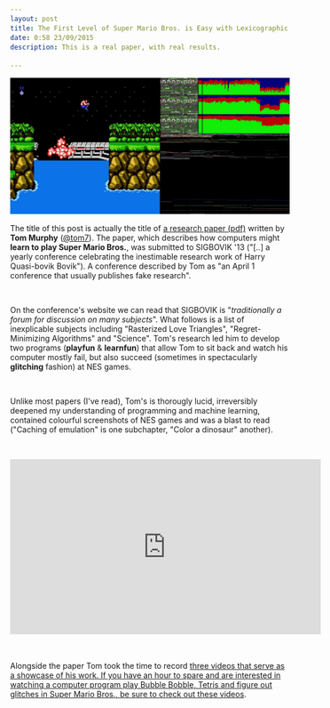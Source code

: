 ```yaml
---
layout: post
title: The First Level of Super Mario Bros. is Easy with Lexicographic Orderings and Time Travel... after that it gets a little tricky
date: 0:58 23/09/2015
description: This is a real paper, with real results.

---
```

<a href="https://youtu.be/YGJHR9Ovszs?t=740"><img src="/assets/images/contra-1.png" class="post" alt="Contra (NES) being played by AI."></a>

The title of this post is actually the title of [a research paper (pdf)](http://www.cs.cmu.edu/~tom7/mario/mario.pdf) written by <b>Tom Murphy</b> ([@tom7](https://twitter.com/tom7)). The paper, which describes how computers might <b>learn to play Super Mario Bros.</b>, was submitted to SIGBOVIK '13 ("[..] a yearly conference celebrating the inestimable research work of Harry Quasi-bovik Bovik"). A conference described by Tom as "an April 1 conference that usually publishes fake research".

&nbsp;

On the conference's website we can read that SIGBOVIK is "<i>traditionally a forum for discussion on many subjects</i>". What follows is a list of inexplicable subjects including "Rasterized Love Triangles", "Regret-Minimizing Algorithms" and "Science". Tom's research led him to develop two programs (<b>playfun</b> & <b>learnfun</b>) that allow Tom to sit back and watch his computer mostly fail, but also succeed (sometimes in spectacularly <b>glitching</b> fashion) at NES games.

&nbsp;

Unlike most papers (I've read), Tom's is thorougly lucid, irreversibly deepened my understanding of programming and machine learning, contained colourful screenshots of NES games and was a blast to read ("Caching of emulation" is one subchapter, "Color a dinosaur" another).

&nbsp;

<iframe width="560" height="315" src="https://www.youtube.com/embed/xOCurBYI_gY" frameborder="0" allowfullscreen></iframe>

&nbsp;

Alongside the paper Tom took the time to record <a href="https://www.youtube.com/playlist?list=PLQ-I7v-e2txK_Y_zU6q6TUr6-P5eWzXUd">three videos</b> that serve as a showcase of his work. If you have an hour to spare and are interested in watching a computer program play Bubble Bobble, Tetris and figure out glitches in Super Mario Bros., be sure to [check out these videos](http://www.cs.cmu.edu/~tom7/mario/).
